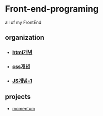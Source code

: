 # Front-end-programing
all of my FrontEnd

## organization
* ### [html개념](https://github.com/codingbotPark/Front-end-programing/blob/main/html%EA%B0%9C%EB%85%90.md)  

* ### [css개념](https://github.com/codingbotPark/Front-end-programing/blob/main/css%EA%B0%9C%EB%85%90.md)
 
* ### [JS개념-1](https://github.com/codingbotPark/Front-end-programing/blob/main/JS%EA%B0%9C%EB%85%90.md)

## projects
* [momentum](https://github.com/codingbotPark/Momentum)
